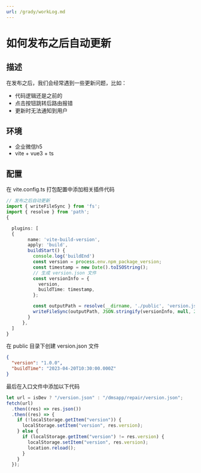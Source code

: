 ```yaml
---
url: /grady/workLog.md
---
```

# 如何发布之后自动更新

## 描述

在发布之后，我们会经常遇到一些更新问题，比如：

* 代码逻辑还是之前的
* 点击按钮跳转后路由报错
* 更新时无法通知到用户

## 环境

* 企业微信h5
* vite + vue3 + ts

## 配置

在 vite.config.ts 打包配置中添加相关插件代码

```ts
// 发布之后自动更新
import { writeFileSync } from 'fs';
import { resolve } from 'path';
{

  plugins: [
  {
        name: 'vite-build-version',
        apply: 'build',
        buildStart() {
          console.log('buildEnd')
          const version = process.env.npm_package_version;
          const timestamp = new Date().toISOString();
          // 生成 version.json 文件
          const versionInfo = {
            version,
            buildTime: timestamp,
          };

          const outputPath = resolve(__dirname, './public', 'version.json');
          writeFileSync(outputPath, JSON.stringify(versionInfo, null, 2));
        }
      },
  ]
}

```

在 public 目录下创建 version.json 文件

```json
{
  "version": "1.0.0",
  "buildTime": "2023-04-20T10:30:00.000Z"
}
```

最后在入口文件中添加以下代码

```ts
let url = isDev ? "/version.json" : "/dmsapp/repair/version.json";
fetch(url)
  .then((res) => res.json())
  .then((res) => {
    if (!localStorage.getItem("version")) {
      localStorage.setItem("version", res.version);
    } else {
      if (localStorage.getItem("version") != res.version) {
        localStorage.setItem("version", res.version);
        location.reload();
      }
    }
  });

```
